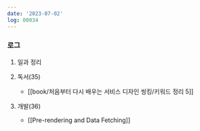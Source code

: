 ```yaml
---
date: '2023-07-02'
log: 00034
---
```


### 로그

1. 일과 정리


2. 독서(35)
	- [[book/처음부터 다시 배우는 서비스 디자인 씽킹/키워드 정리 5]]


3. 개발(36)
	- [[Pre-rendering and Data Fetching]]